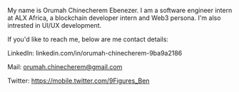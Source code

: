 My name is Orumah Chinecherem Ebenezer.
I am a software engineer intern at ALX Africa, a blockchain developer intern and Web3 persona.
I'm also intrested in UI/UX development.

If you'd like to reach me, below are me contact details:

LinkedIn: linkedin.com/in/orumah-chinecherem-9ba9a2186

Mail: orumah.chinecherem@gmail.com

Twitter: https://mobile.twitter.com/9Figures_Ben 

